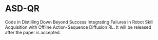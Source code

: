 # ASD-QR
Code in Distilling Down Beyond Success Integrating Failures in Robot Skill Acquisition with Offline Action-Sequence Diffusion RL. It will be released after the paper is accepted.

